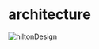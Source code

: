 # architecture

![hiltonDesign](https://user-images.githubusercontent.com/31411569/84300518-6761fe80-ab20-11ea-90e4-0b6edd8752bd.png)
